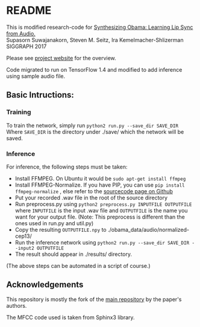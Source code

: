 # README


This is modified research-code for 
[Synthesizing Obama: Learning Lip Sync from Audio.](grail.cs.washington.edu/projects/AudioToObama/)  
Supasorn Suwajanakorn, Steven M. Seitz, Ira Kemelmacher-Shlizerman  
SIGGRAPH 2017

Please see [project website](http://homes.cs.washington.edu/~supasorn/?page=code) for the overview.


Code migrated to run on TensorFlow 1.4 and modified to add inference using sample audio file.


## Basic Intructions:

### Training

To train the network, simply run `python2 run.py --save_dir SAVE_DIR`  
Where `SAVE_DIR` is the directory under ./save/ which the network will be saved. 

### Inference

For inference, the following steps must be taken:

- Install FFMPEG. On Ubuntu it would be `sudo apt-get install ffmpeg`
- Install FFMPEG-Normalize. If you have PIP, you can use `pip install ffmpeg-normalize` , else refer to the [sourcecode page on Github](https://github.com/slhck/ffmpeg-normalize)
- Put your recorded .wav file in the root of the source directory
- Run preprocess.py using `python2 preprocess.py INPUTFILE OUTPUTFILE` where `INPUTFILE` is the input .wav file and `OUTPUTFILE` is the name you want for your output file. (Note: This preprocess is different than the ones used in run.py and util.py)
- Copy the resulting `OUTPUTFILE.npy` to ./obama\_data/audio/normalized-cep13/ 
- Run the inference network using `python2 run.py --save_dir SAVE_DIR --input2 OUTPUTFILE`
- The result should appear in ./results/ directory.

(The above steps can be automated in a script of course.)


## Acknowledgements

This repository is mostly the fork of the [main repository](https://github.com/supasorn/synthesizing_obama_network_training) by the paper's authors.

The MFCC code used is taken from Sphinx3 library.
